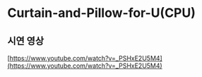 # Curtain-and-Pillow-for-U(CPU)

## 시연 영상
[https://www.youtube.com/watch?v=_PSHxE2U5M4](https://www.youtube.com/watch?v=_PSHxE2U5M4)
